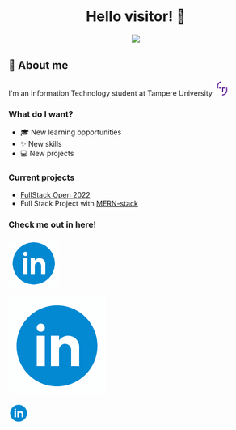 <div align="center"><h1>Hello visitor! 👋</h1></div>
<div id="cat" align="center">
 <img src="https://media2.giphy.com/media/xUA7bdpLxQhsSQdyog/giphy.gif?cid=790b7611bda74c9edca0f9d76075a1b601c89273c33f3311&rid=giphy.gif&ct=g" width="400"/>
</div>

## 👤 About me

<div id="tuni">
  I'm an Information Technology student at Tampere University
  <img src="PK_symbols__tuni.png" width="30"/>
</div>

### What do I want?
 - 🎓 New learning opportunities
 - ✨ New skills
 - 💻 New projects

### Current projects

 - [FullStack Open 2022](https://fullstackopen.com/about)
 - Full Stack Project with [MERN-stack](https://www.educative.io/edpresso/what-is-mern-stack)

### Check me out in here!
<div id="linkedin" align="left">
 <a href="https://www.linkedin.com/in/aaron-hirvi/">
  <img src="icons8-linkedin-circled.gif" width="100"/>
 </a>
</div>

[![linkedin](icons8-linkedin-circled.gif)](https://www.linkedin.com/in/aaron-hirvi/)

[<img alt="alt_text" width="40px" src="icons8-linkedin-circled.gif" />](https://www.linkedin.com/in/aaron-hirvi/)
